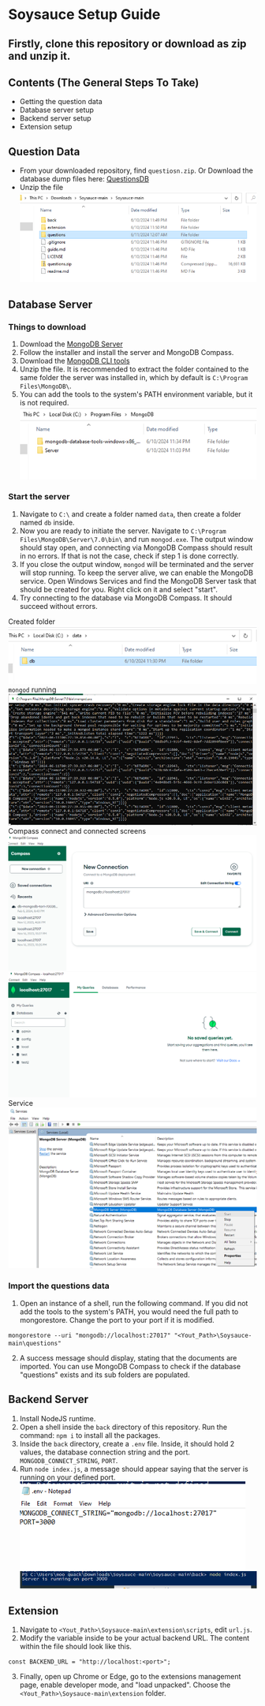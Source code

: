 # Soysauce Setup Guide

## Firstly, clone this repository or download as zip and unzip it.

## Contents (The General Steps To Take)
- Getting the question data
- Database server setup
- Backend server setup
- Extension setup

## Question Data
- From your downloaded repository, find `questiosn.zip`. Or Download the database dump files here: [QuestionsDB](https://github.com/C20H12/Soysauce/raw/main/questions.zip)
- Unzip the file
![file structure](./guide_images/fs.png)

## Database Server
### Things to download
1. Download the [MongoDB Server](https://www.mongodb.com/try/download/community)
1. Follow the installer and install the server and MongoDB Compass.
1. Download the [MongoDB CLI tools ](https://www.mongodb.com/try/download/database-tools)
1. Unzip the file. It is recommended to extract the folder contained to the same folder the server was installed in, which by default is `C:\Program Files\MongoDB\`.
1. You can add the tools to the system's PATH environment variable, but it is not required.
![tools](./guide_images/tools.png)
### Start the server
1. Navigate to `C:\` and create a folder named `data`, then create a folder named `db` inside.
1. Now you are ready to initiate the server. Navigate to `C:\Program Files\MongoDB\Server\7.0\bin\` and run `mongod.exe`. The output window should stay open, and connecting via MongoDB Compass should result in no errors. If that is not the case, check if step 1 is done correctly.
1. If you close the output window, `mongod` will be terminated and the server will stop running. To keep the server alive, we can enable the MongoDB service. Open Windows Services and find the MongoDB Server task that should be created for you. Right click on it and select "start".
1. Try connecting to the database via MongoDB Compass. It should succeed without errors.  

Created folder
![folder](./guide_images/create.png)
`mongod` running
![mongod](./guide_images/god.png)
Compass connect and connected screens
![connect](./guide_images/connect.png)
![connect](./guide_images/connected.png)
Service
![serv](./guide_images/serv.png)

### Import the questions data
1. Open an instance of a shell, run the following command. If you did not add the tools to the system's PATH, you would need the full path to mongorestore. Change the port to your port if it is modified.
```
mongorestore --uri "mongodb://localhost:27017" "<Yout_Path>\Soysauce-main\questions"
```
2. A success message should display, stating that the documents are imported. You can use MongoDB Compass to check if the database "questions" exists and its sub folders are populated.

## Backend Server
1. Install NodeJS runtime.
1. Open a shell inside the `back` directory of this repository. Run the command: `npm i` to install all the packages.
1. Inside the `back` directory, create a `.env` file. Inside, it should hold 2 values, the database connection string and the port. `MONGODB_CONNECT_STRING`, `PORT`.
1. Run `node index.js`, a message should appear saying that the server is running on your defined port.
![env](./guide_images/env.png)
![back](./guide_images/runback.png)

## Extension
1. Navigate to `<Yout_Path>\Soysauce-main\extension\scripts`, edit `url.js`.
2. Modify the variable inside to be your actual backend URL. The content within the file should look like this.
```
const BACKEND_URL = "http://localhost:<port>";
```
3. Finally, open up Chrome or Edge, go to the extensions management page, enable developer mode, and "load unpacked". Choose the `<Yout_Path>\Soysauce-main\extension` folder.